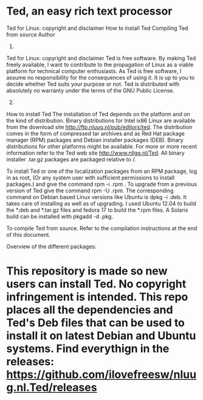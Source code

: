 # Ted, an easy rich text processor
 
Ted for Linux: copyright and disclaimer
How to install Ted
Compiling Ted from source
Author
 
 
1)
Ted for Linux: copyright and disclaimer
Ted is free software. By making Ted freely available, I want to contribute to the propagation of Linux as a viable platform for technical computer enthusiasts. As Ted is free software, I assume no responsibility for the consequences of using it. It is up to you to decide whether Ted suits your purpose or not. Ted is distributed with absolutely no warranty under the terms of the GNU Public License.
 
2)
How to install Ted
The installation of Ted depends on the platform and on the kind of distribution. Binary distributions for Intel ix86 Linux are available from the download site http://ftp.nluug.nl/pub/editors/ted. The distribution comes in the form of compressed tar archives and as Red Hat package manager (RPM) packages and Debian installer packages (DEB). Binary distributions for other platforms might be available. For more or more recent information refer to the Ted web site http://www.nllgg.nl/Ted. All binary installer .tar.gz packages are packaged relative to /.
 
To install Ted or one of the localization packages from an RPM package, log in as root, (Or any system user with sufficient permissions to install packages.) and give the command rpm -i <package-details>.rpm . To upgrade from a previous version of Ted give the command rpm -U <package-details>.rpm. The corresponding command on Debian based Linux versions like Ubuntu is dpkg -i <package-details>.deb. It takes care of installing as well as of upgrading. I used Ubuntu 12.04 to build the *.deb and *.tar.gz files and fedora 17 to build the *.rpm files. A Solaris build can be installed with pkgadd -d <package-details>.pkg.
 
To compile Ted from source. Refer to the compilation instructions at the end of this document.
 
Overview of the different packages:

# This repository is made so new users can install Ted. No copyright infringement is intended. This repo places all the dependencies and Ted's Deb files that can be used to install it on latest Debian and Ubuntu systems. Find everythign in the releases: https://github.com/ilovefreesw/nluug.nl.Ted/releases

